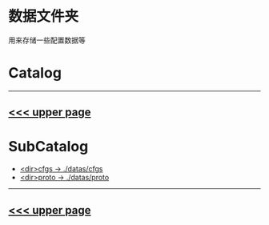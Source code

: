 # 数据文件夹

用来存储一些配置数据等

# Catalog
---
[<<< upper page](../README.md)
---

# SubCatalog

* [\<dir>cfgs -> ./datas/cfgs](./cfgs/README.md)
* [\<dir>proto -> ./datas/proto](./proto/README.md)
---
[<<< upper page](../README.md)
---